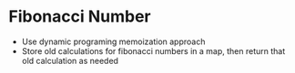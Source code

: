 # Fibonacci Number
* Use dynamic programing memoization approach
* Store old calculations for fibonacci numbers in a map, then return that old calculation as needed